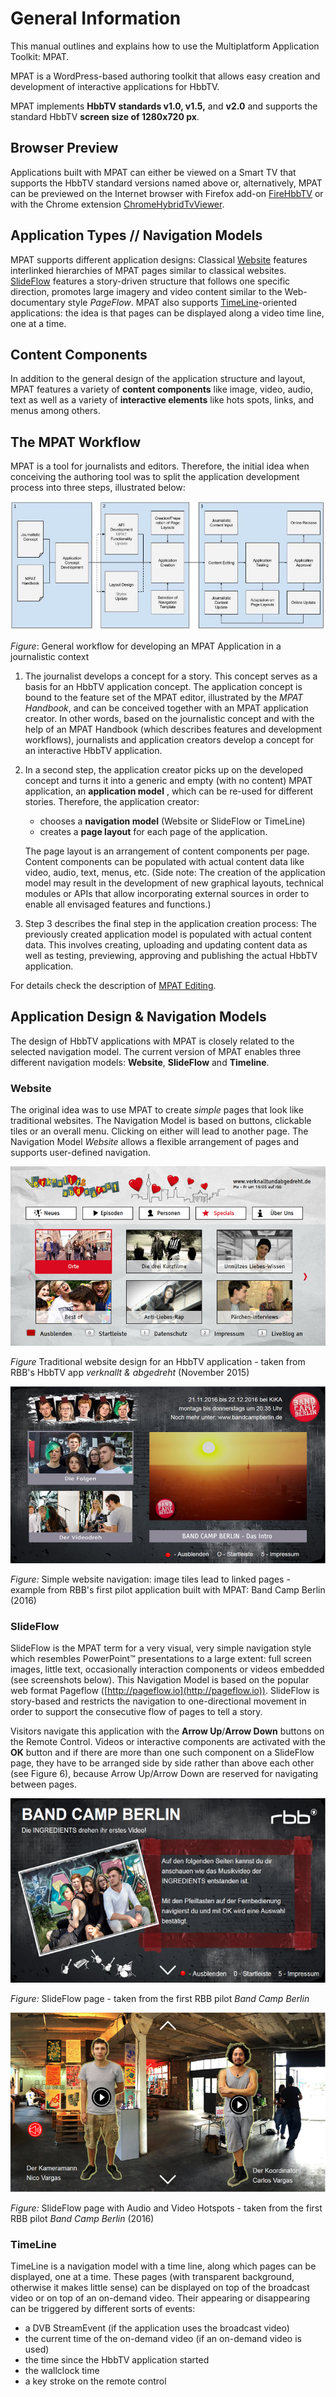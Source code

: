 # General Information

This manual outlines and explains how to use the Multiplatform Application Toolkit: MPAT. 

MPAT is a WordPress-based authoring toolkit that allows easy creation and development of interactive applications for HbbTV. 

MPAT implements **HbbTV standards v1.0, v1.5,** and **v2.0** and supports the standard HbbTV **screen size of 1280x720 px**. 

## Browser Preview

Applications built with MPAT can either be viewed on a Smart TV that supports the HbbTV standard versions named above or, alternatively, MPAT can be previewed on the Internet browser with Firefox add-on [FireHbbTV](https://addons.mozilla.org/fr/firefox/addon/firehbbtv/)
 or with the Chrome extension [ChromeHybridTvViewer](https://github.com/karl-rousseau/ChromeHybridTvViewer).

## Application Types // Navigation Models

MPAT supports different application designs: Classical [Website](https://github.com/MPAT-eu/handbook/blob/master/01_general_information.md#website) features interlinked 
hierarchies of MPAT pages similar to classical websites. [SlideFlow](https://github.com/MPAT-eu/handbook/blob/master/01_general_information.md#slideflow) features a story-driven 
structure that follows one specific direction, promotes large imagery and video content similar to the Web-documentary style *PageFlow*. 
MPAT also supports [TimeLine](https://github.com/MPAT-eu/handbook/blob/master/01_general_information.md#timeline)-oriented applications: the idea is that pages can be displayed along a video time line, one at a time.

## Content Components

In addition to the general design of the application structure and layout, MPAT features a variety of **content components** like image, video, audio, text as well as a variety of **interactive elements** like hots spots, links, and menus among others.

## The MPAT Workflow

MPAT is a tool for journalists and editors. Therefore, the initial idea when conceiving the authoring tool was to split the application development process into three steps, illustrated below:

![MPAT Workflow](images/workflow.png)

*Figure*: General workflow for developing an MPAT Application in a journalistic context

1. The journalist develops a concept for a story. This concept serves as a basis for an HbbTV application concept. The application concept is bound to the feature set of the MPAT editor, illustrated by the *MPAT Handbook*, and can be conceived together with an MPAT application creator. In other words, based on the journalistic concept and with the help of an MPAT Handbook (which describes features and development workflows), journalists and application creators develop a concept for an interactive HbbTV application.

2. In a second step, the application creator picks up on the developed concept and turns it into a generic and empty (with no content) MPAT application, an **application model** , which can be re-used for different stories. Therefore, the application creator:
	+ chooses a **navigation model**  (Website or SlideFlow or TimeLine)
	+ creates a **page layout** for each page of the application.

	The page layout is an arrangement of content components per page. Content components can be populated with actual content data like video, audio, text, menus, etc.
(Side note: The creation of the application model may result in the development of new graphical layouts, technical modules or APIs that allow incorporating external sources in order to enable all envisaged features and functions.)

3. Step 3 describes the final step in the application creation process: The previously created application model is populated with actual content data. This involves creating, uploading and updating content data as well as testing, previewing, approving and publishing the actual HbbTV application.

For details check the description of [MPAT Editing](https://mpat-eu.github.io/handbook/05_mpat_editing.html).

## Application Design & Navigation Models

The design of HbbTV applications with MPAT is closely related to the selected navigation 
model. The current version of MPAT enables three different navigation 
models: **Website**, **SlideFlow** and **Timeline**.

### Website

The original idea was to use MPAT to create *simple* pages that look like traditional websites. The Navigation Model is based on buttons, clickable tiles or an overall menu. Clicking on either will lead to another page. The Navigation Model *Website* allows a flexible arrangement of pages and supports user-defined navigation.

![Traditional Website - 1](images/web_1.png)

*Figure* Traditional website design for an HbbTV application - taken from RBB's HbbTV app *verknallt &amp; abgedreht* (November 2015)

![Traditional Website - 2](images/web_2.png)

*Figure:* Simple website navigation: image tiles lead to linked pages - example from RBB's first pilot application built with MPAT: Band Camp Berlin (2016)

### SlideFlow

SlideFlow is the MPAT term for a very visual, very simple navigation style which resembles PowerPoint™ presentations to a large extent: full screen images, little text, occasionally interaction components or videos embedded (see screenshots below). This Navigation Model is based on the popular web format Pageflow ([http://pageflow.io](http://pageflow.io)). SlideFlow is story-based and restricts the navigation to one-directional movement in order to support the consecutive flow of pages to tell a story.

Visitors navigate this application with the **Arrow Up**/**Arrow Down** buttons on the Remote Control. Videos or interactive components are activated with the **OK** button and if there are more than one such component on a SlideFlow page, they have to be arranged side by side rather than above each other (see Figure 6), because Arrow Up/Arrow Down are reserved for navigating between pages.

![SlideFlow - 1](images/slideflow_1.png)

*Figure:* SlideFlow page - taken from the first RBB pilot *Band Camp Berlin*

![SlideFlow - 2](images/slideflow_2.png)

*Figure:* SlideFlow page with Audio and Video Hotspots - taken from the first RBB pilot *Band Camp Berlin* (2016)

### TimeLine

TimeLine is a navigation model with a time line, along which pages can be displayed, one at a time. These pages (with transparent background, otherwise it makes little sense) can be displayed on top of the broadcast video or on top of an on-demand video. Their appearing or disappearing can be triggered by different sorts of events:
                               
* a DVB StreamEvent (if the application uses the broadcast video)
* the current time of the on-demand video (if an on-demand video is used)
* the time since the HbbTV application started
* the wallclock time
* a key stroke on the remote control
